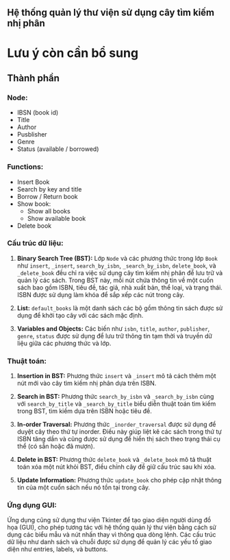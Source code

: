 ## Hệ thống quản lý thư viện sử dụng cây tìm kiếm nhị phân 
# Lưu ý còn cần bổ sung
Thành phần
---------------------------------
### Node:
- IBSN (book id)
- Title
- Author
- Pusblisher
- Genre 
- Status (available / borrowed)
### Functions:
- Insert Book
- Search by key and title
- Borrow / Return book
- Show book:
    - Show all books
    - Show available book
- Delete book

  



### Cấu trúc dữ liệu:
1. **Binary Search Tree (BST):** Lớp `Node` và các phương thức trong lớp `Book` như `insert`, `_insert`, `search_by_isbn`, `_search_by_isbn`, `delete_book`, và `_delete_book` đều chỉ ra việc sử dụng cây tìm kiếm nhị phân để lưu trữ và quản lý các sách. Trong BST này, mỗi nút chứa thông tin về một cuốn sách bao gồm ISBN, tiêu đề, tác giả, nhà xuất bản, thể loại, và trạng thái. ISBN được sử dụng làm khóa để sắp xếp các nút trong cây.

2. **List:** `default_books` là một danh sách các bộ gồm thông tin sách được sử dụng để khởi tạo cây với các sách mặc định.

3. **Variables and Objects:** Các biến như `isbn`, `title`, `author`, `publisher`, `genre`, `status` được sử dụng để lưu trữ thông tin tạm thời và truyền dữ liệu giữa các phương thức và lớp.

### Thuật toán:
1. **Insertion in BST:** Phương thức `insert` và `_insert` mô tả cách thêm một nút mới vào cây tìm kiếm nhị phân dựa trên ISBN.

2. **Search in BST:** Phương thức `search_by_isbn` và `_search_by_isbn` cùng với `search_by_title` và `_search_by_title` biểu diễn thuật toán tìm kiếm trong BST, tìm kiếm dựa trên ISBN hoặc tiêu đề.

3. **In-order Traversal:** Phương thức `_inorder_traversal` được sử dụng để duyệt cây theo thứ tự inorder. Điều này giúp liệt kê các sách trong thứ tự ISBN tăng dần và cũng được sử dụng để hiển thị sách theo trạng thái cụ thể (có sẵn hoặc đã mượn).

4. **Delete in BST:** Phương thức `delete_book` và `_delete_book` mô tả thuật toán xóa một nút khỏi BST, điều chỉnh cây để giữ cấu trúc sau khi xóa.

5. **Update Information:** Phương thức `update_book` cho phép cập nhật thông tin của một cuốn sách nếu nó tồn tại trong cây.

### Ứng dụng GUI:
Ứng dụng cũng sử dụng thư viện Tkinter để tạo giao diện người dùng đồ họa (GUI), cho phép tương tác với hệ thống quản lý thư viện bằng cách sử dụng các biểu mẫu và nút nhấn thay vì thông qua dòng lệnh. Các cấu trúc dữ liệu như danh sách và chuỗi được sử dụng để quản lý các yếu tố giao diện như entries, labels, và buttons.
